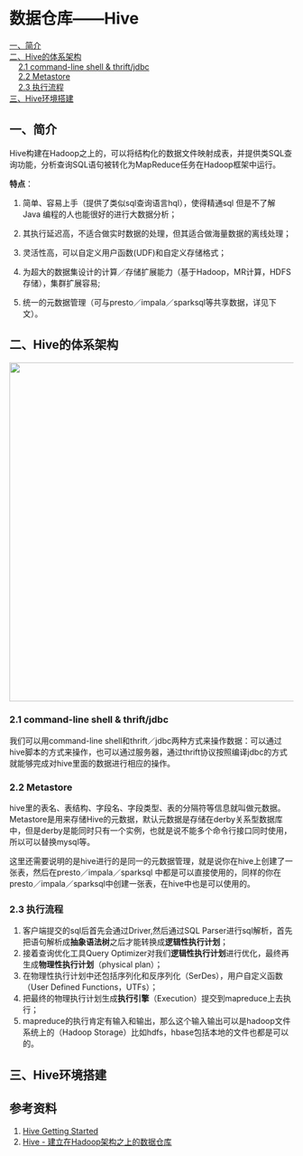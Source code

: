 # 数据仓库——Hive



<nav>
<a href="#一简介">一、简介</a><br/>
<a href="#二Hive的体系架构">二、Hive的体系架构</a><br/>
&nbsp;&nbsp;&nbsp;&nbsp;<a href="#21-command-line-shell--thriftjdbc">2.1 command-line shell & thrift/jdbc</a><br/>
&nbsp;&nbsp;&nbsp;&nbsp;<a href="#22-Metastore">2.2 Metastore</a><br/>
&nbsp;&nbsp;&nbsp;&nbsp;<a href="#23-执行流程">2.3 执行流程</a><br/>
<a href="#三Hive环境搭建">三、Hive环境搭建</a><br/>
</nav>


## 一、简介

Hive构建在Hadoop之上的，可以将结构化的数据文件映射成表，并提供类SQL查询功能，分析查询SQL语句被转化为MapReduce任务在Hadoop框架中运行。

**特点**：

1. 简单、容易上手（提供了类似sql查询语言hql），使得精通sql 但是不了解 Java 编程的人也能很好的进行大数据分析；

2. 其执行延迟高，不适合做实时数据的处理，但其适合做海量数据的离线处理；
3. 灵活性高，可以自定义用户函数(UDF)和自定义存储格式；
4. 为超大的数据集设计的计算／存储扩展能力（基于Hadoop，MR计算，HDFS存储），集群扩展容易;
5. 统一的元数据管理（可与presto／impala／sparksql等共享数据，详见下文）。



## 二、Hive的体系架构

<div align="center"> <img width="600px" src="https://github.com/heibaiying/BigData-Notes/blob/master/pictures/hive体系架构.png"/> </div>

### 2.1 command-line shell & thrift/jdbc

我们可以用command-line shell和thrift／jdbc两种方式来操作数据：可以通过hive脚本的方式来操作，也可以通过服务器，通过thrift协议按照编译jdbc的方式就能够完成对hive里面的数据进行相应的操作。

### 2.2 Metastore

hive里的表名、表结构、字段名、字段类型、表的分隔符等信息就叫做元数据。Metastore是用来存储Hive的元数据，默认元数据是存储在derby关系型数据库中，但是derby是能同时只有一个实例，也就是说不能多个命令行接口同时使用，所以可以替换mysql等。

这里还需要说明的是hive进行的是同一的元数据管理，就是说你在hive上创建了一张表，然后在presto／impala／sparksql 中都是可以直接使用的，同样的你在presto／impala／sparksql中创建一张表，在hive中也是可以使用的。

### 2.3 执行流程

1. 客户端提交的sql后首先会通过Driver,然后通过SQL Parser进行sql解析，首先把语句解析成**抽象语法树**之后才能转换成**逻辑性执行计划**；
2. 接着查询优化工具Query Optimizer对我们**逻辑性执行计划**进行优化，最终再生成**物理性执行计划**（physical plan）；
3. 在物理性执行计划中还包括序列化和反序列化（SerDes），用户自定义函数（User Defined Functions，UTFs）；
4. 把最终的物理执行计划生成**执行引擎**（Execution）提交到mapreduce上去执行；
5. mapreduce的执行肯定有输入和输出，那么这个输入输出可以是hadoop文件系统上的（Hadoop Storage）比如hdfs，hbase包括本地的文件也都是可以的。



## 三、Hive环境搭建





## 参考资料

1. [Hive Getting Started](https://cwiki.apache.org/confluence/display/Hive/GettingStarted)
2. [Hive - 建立在Hadoop架构之上的数据仓库](https://zhuanlan.zhihu.com/p/29209577)

